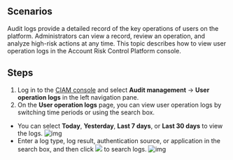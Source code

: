 ## Scenarios
Audit logs provide a detailed record of the key operations of users on the platform. Administrators can view a record, review an operation, and analyze high-risk actions at any time. This topic describes how to view user operation logs in the Account Risk Control Platform console.

## Steps
1. Log in to the [CIAM console](https://console.tencentcloud.com/ciam) and select **Audit management** -> **User operation logs** in the left navigation pane.
2. On the **User operation logs** page, you can view user operation logs by switching time periods or using the search box.
 - You can select **Today**, **Yesterday**, **Last 7 days**, or **Last 30 days** to view the logs.
 ![img](https://qcloudimg.tencent-cloud.cn/raw/efa46e980d364c49644860732957a6e8.png)
 - Enter a log type, log result, authentication source, or application in the search box, and then click ![](https://main.qcloudimg.com/raw/af306b823b11c43d32888a04841864a1.png) to search logs.
 ![img](https://qcloudimg.tencent-cloud.cn/raw/661df366a0eb2d0590698d0d53c5e3ca.png)